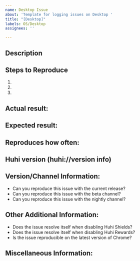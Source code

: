```yaml
---
name: Desktop Issue
about: 'Template for logging issues on Desktop '
title: "[Desktop]"
labels: OS/Desktop
assignees: ''

---
```


<!-- Have you searched for similar issues? Before submitting this issue, please check the open issues and add a note before logging a new issue. 

PLEASE USE THE TEMPLATE BELOW TO PROVIDE INFORMATION ABOUT THE ISSUE. 
INSUFFICIENT INFO WILL GET THE ISSUE CLOSED. IT WILL ONLY BE REOPENED AFTER SUFFICIENT INFO IS PROVIDED-->

## Description 
<!--Provide a brief description of the issue-->


## Steps to Reproduce
<!--Please add a series of steps to reproduce the issue-->

   1. 
   2. 
   3. 

## Actual result:
<!--Please add screenshots if needed-->


## Expected result:


## Reproduces how often: 
<!--[Easily reproduced/Intermittent issue/No steps to reproduce]-->


## Huhi version (huhi://version info)
<!--For installed build, please copy Huhi, Revision and OS from huhi://version and paste here. If building from source please mention it along with huhi://version details-->


## Version/Channel Information:
<!--Does this issue happen on any other channels? Or is it specific to a certain channel?-->

- Can you reproduce this issue with the current release? 
- Can you reproduce this issue with the beta channel? 
- Can you reproduce this issue with the nightly channel? 

## Other Additional Information:

- Does the issue resolve itself when disabling Huhi Shields? 
- Does the issue resolve itself when disabling Huhi Rewards? 
- Is the issue reproducible on the latest version of Chrome? 

## Miscellaneous Information:
<!--Any additional information, related issues, extra QA steps, configuration or data that might be necessary to reproduce the issue-->
